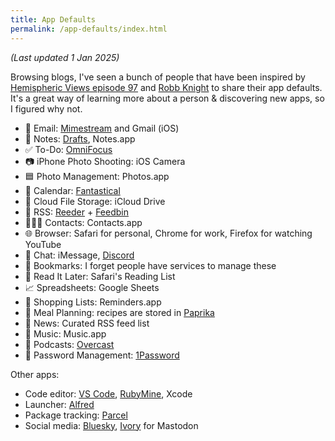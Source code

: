 ```yaml
---
title: App Defaults
permalink: /app-defaults/index.html
---
```


_(Last updated 1 Jan 2025)_

Browsing blogs, I've seen a bunch of people that have been inspired by [Hemispheric Views episode 97](https://listen.hemisphericviews.com/097) and [Robb Knight](https://defaults.rknight.me/) to share their app defaults. It's a great way of learning more about a person & discovering new apps, so I figured why not.

- 📨 Email: [Mimestream](http://mimestream.com) and Gmail (iOS)
- 📝 Notes: [Drafts](https://getdrafts.com), Notes.app
- ✅ To-Do: [OmniFocus](https://www.omnigroup.com/omnifocus)
- 📷 iPhone Photo Shooting: iOS Camera
- 🟦 Photo Management: Photos.app
- 📆 Calendar: [Fantastical](https://flexibits.com/fantastical)
- 📁 Cloud File Storage: iCloud Drive
- 📖 RSS: [Reeder](https://reederapp.com) + [Feedbin](http://feedbin.com)
- 🙍🏻‍♂️ Contacts: Contacts.app
- 🌐 Browser: Safari for personal, Chrome for work, Firefox for watching YouTube
- 💬 Chat: iMessage, [Discord](https://discord.gg)
- 🔖 Bookmarks: I forget people have services to manage these
- 📑 Read It Later: Safari's Reading List
- 📈 Spreadsheets: Google Sheets
- 🛒 Shopping Lists: Reminders.app
- 🍴 Meal Planning: recipes are stored in [Paprika](http://paprikaapp.com)
- 📰 News: Curated RSS feed list
- 🎵 Music: Music.app
- 🎤 Podcasts: [Overcast](https://overcast.fm)
- 🔐 Password Management: [1Password](https://1password.com)

Other apps:

- Code editor: [VS Code](https://code.visualstudio.com), [RubyMine](https://www.jetbrains.com/ruby/), Xcode
- Launcher: [Alfred](http://alfred.app)
- Package tracking: [Parcel](https://parcelapp.net)
- Social media: [Bluesky](https://bsky.app), [Ivory](https://tapbots.com/ivory/) for Mastodon
